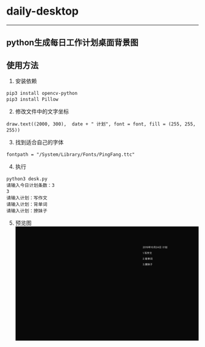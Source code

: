 # daily-desktop

---
python生成每日工作计划桌面背景图
---

## 使用方法
1. 安装依赖

```
pip3 install opencv-python
pip3 install Pillow
```
2. 修改文件中的文字坐标
```
draw.text((2000, 300),  date + " 计划", font = font, fill = (255, 255, 255))
```

3. 找到适合自己的字体
```
fontpath = "/System/Library/Fonts/PingFang.ttc"
```

4. 执行
```
python3 desk.py
请输入今日计划条数：3
3
请输入计划：写作文
请输入计划：背单词
请输入计划：撩妹子
```
5. 预览图
![avatar](https://github.com/tinet-shenjg/daily-desktop/blob/master/background.jpg)
